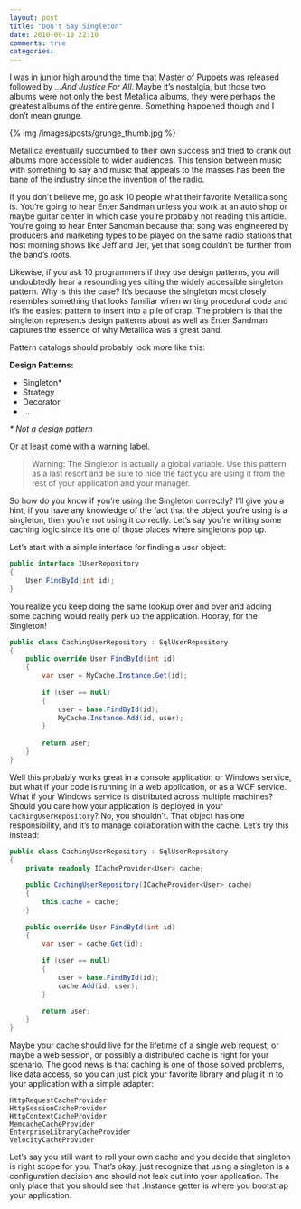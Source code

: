```yaml
---
layout: post
title: "Don't Say Singleton"
date: 2010-09-18 22:10
comments: true
categories: 
---
```


I was in junior high around the time that Master of Puppets was released followed by _…And Justice For All_. Maybe it’s nostalgia, but those two albums were not only the best Metallica albums, they were perhaps the greatest albums of the entire genre. Something happened though and I don’t mean grunge.

{% img /images/posts/grunge_thumb.jpg %}

Metallica eventually succumbed to their own success and tried to crank out albums more accessible to wider audiences. This tension between music with something to say and music that appeals to the masses has been the bane of the industry since the invention of the radio.

If you don’t believe me, go ask 10 people what their favorite Metallica song is. You’re going to hear Enter Sandman unless you work at an auto shop or maybe guitar center in which case you’re probably not reading this article. You’re going to hear Enter Sandman because that song was engineered by producers and marketing types to be played on the same radio stations that host morning shows like Jeff and Jer, yet that song couldn’t be further from the band’s roots.

Likewise, if you ask 10 programmers if they use design patterns, you will undoubtedly hear a resounding yes citing the widely accessible singleton pattern. Why is this the case? It’s because the singleton most closely resembles something that looks familiar when writing procedural code and it’s the easiest pattern to insert into a pile of crap. The problem is that the singleton represents design patterns about as well as Enter Sandman captures the essence of why Metallica was a great band.

Pattern catalogs should probably look more like this:

**Design Patterns:**

* Singleton\*
* Strategy
* Decorator
* …

_\* Not a design pattern_

Or at least come with a warning label.

> Warning: The Singleton is actually a global variable. Use this pattern as a last resort and be sure to hide the fact you are using it from the rest of your application and your manager.

So how do you know if you’re using the Singleton correctly? I’ll give you a hint, if you have any knowledge of the fact that the object you’re using is a singleton, then you’re not using it correctly. Let’s say you’re writing some caching logic since it’s one of those places where singletons pop up.

Let’s start with a simple interface for finding a user object:

``` c#
public interface IUserRepository
{
    User FindById(int id);
}
```

You realize you keep doing the same lookup over and over and adding some caching would really perk up the application. Hooray, for the Singleton!

``` c#
public class CachingUserRepository : SqlUserRepository
{
    public override User FindById(int id)
    {
        var user = MyCache.Instance.Get(id);
 
        if (user == null)
        {
            user = base.FindById(id);
            MyCache.Instance.Add(id, user);
        }
 
        return user;
    }
}
```

Well this probably works great in a console application or Windows service, but what if your code is running in a web application, or as a WCF service. What if your Windows service is distributed across multiple machines? Should you care how your application is deployed in your `CachingUserRepository`? No, you shouldn’t. That object has one responsibility, and it’s to manage collaboration with the cache. Let’s try this instead:

``` c#
public class CachingUserRepository : SqlUserRepository
{
    private readonly ICacheProvider<User> cache;
 
    public CachingUserRepository(ICacheProvider<User> cache)
    {
        this.cache = cache;
    }
 
    public override User FindById(int id)
    {
        var user = cache.Get(id);
 
        if (user == null)
        {
            user = base.FindById(id);
            cache.Add(id, user);
        }
 
        return user;
    }
}
```

Maybe your cache should live for the lifetime of a single web request, or maybe a web session, or possibly a distributed cache is right for your scenario. The good news is that caching is one of those solved problems, like data access, so you can just pick your favorite library and plug it in to your application with a simple adapter:

```
HttpRequestCacheProvider
HttpSessionCacheProvider
HttpContextCacheProvider
MemcacheCacheProvider   
EnterpriseLibraryCacheProvider
VelocityCacheProvider
```

Let’s say you still want to roll your own cache and you decide that singleton is right scope for you. That’s okay, just recognize that using a singleton is a configuration decision and should not leak out into your application. The only place that you should see that .Instance getter is where you bootstrap your application.